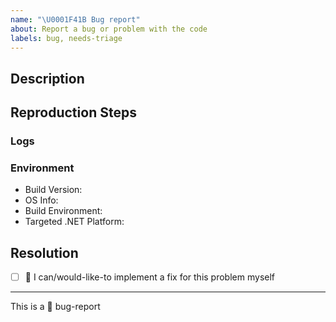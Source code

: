 ```yaml
---
name: "\U0001F41B Bug report"
about: Report a bug or problem with the code
labels: bug, needs-triage
---
```


## Description
<!-- Describe the bug in brief here. Please include details on WHAT is failing, what behavior you were expecting, and what behavior was exhibited -->

## Reproduction Steps
<!-- Please include ALL steps taken that lead to the bug described. Stack-traces and logs can be very helpful as well, please include those below -->

### Logs
<!-- For more info on logging, please see [here](http://docs.aws.amazon.com/sdk-for-net/v3/developer-guide/net-dg-config-other.html). -->

### Environment
<!--- Include as many relevant details about the environment where the bug was discovered -->
* Build Version: <!-- Info from Nuget Package -->
* OS Info: <!-- Windows 10 | OSX Mojave | Ubuntu | AmazonLinux | etc. -->
* Build Environment: <!-- Visual Studio | VSCode + Terminal `dotnet` | etc. -->
* Targeted .NET Platform:  

## Resolution
- [ ] :wave: I can/would-like-to implement a fix for this problem myself

<!-- If you have any ideas for a solution, feel free to describe them here. Otherwise, a solution will be linked in the comments once finished -->


---

This is a :bug: bug-report
